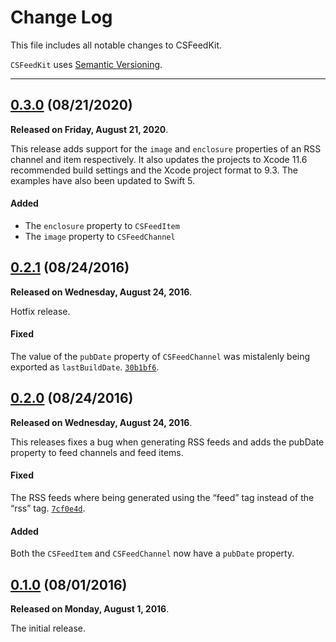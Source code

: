 # Change Log

This file includes all notable changes to CSFeedKit.

`CSFeedKit` uses [Semantic Versioning](http://semver.org/).

---

## [0.3.0](https://github.com/thecatalinstan/CSFeedKit/releases/tag/0.3.0) (08/21/2020)

**Released on Friday, August 21, 2020**.

This release adds support for the `image` and `enclosure` properties of an RSS channel and item respectively. It also updates the projects to Xcode 11.6 recommended build settings and the Xcode project format to 9.3. The examples have also been updated to Swift 5.

#### Added

* The `enclosure` property to `CSFeedItem` 
* The `image` property to `CSFeedChannel`

## [0.2.1](https://github.com/thecatalinstan/CSFeedKit/releases/tag/0.2.1) (08/24/2016)

**Released on Wednesday, August 24, 2016**.

Hotfix release.

#### Fixed

The value of the `pubDate` property of `CSFeedChannel` was mistalenly being exported as `lastBuildDate`. [`30b1bf6`](https://github.com/thecatalinstan/CSFeedKit/commit/30b1bf6cac48c2789d5bfd6ee8ff32c868e51a6d).

## [0.2.0](https://github.com/thecatalinstan/CSFeedKit/releases/tag/0.2.0) (08/24/2016)

**Released on Wednesday, August 24, 2016**.

This releases fixes a bug when generating RSS feeds and adds the  pubDate property to feed channels and feed items.

#### Fixed

The RSS feeds where being generated using the “feed” tag instead of the “rss” tag. [`7cf0e4d`](https://github.com/thecatalinstan/CSFeedKit/commit/7cf0e4d91dc5e826362f0a7f97d62bf1d8417b26).

#### Added

Both the `CSFeedItem` and `CSFeedChannel` now have a `pubDate` property.

## [0.1.0](https://github.com/thecatalinstan/CSFeedKit/releases/tag/0.1.0) (08/01/2016)

**Released on Monday, August 1, 2016**.

The initial release.
